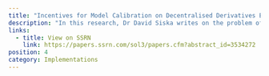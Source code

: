 ```yaml
---
title: "Incentives for Model Calibration on Decentralised Derivatives Exchanges: Consensus in Continuum"
description: "In this research, Dr David Siska writes on the problem of risk model calibration faced by all decentralised derivative exchanges, and presents empirical results for simple situations that arise when the risk model is assumed to be a linear function of calibration parameters."
links:
  - title: View on SSRN
    link: https://papers.ssrn.com/sol3/papers.cfm?abstract_id=3534272
position: 4
category: Implementations
---
```

